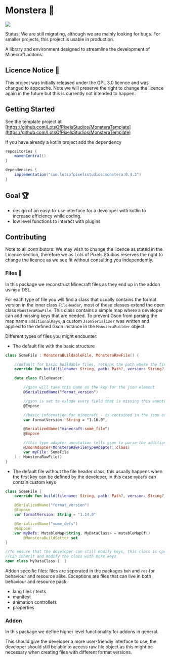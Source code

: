 # Monstera 🌱

![](https://img.shields.io/github/v/release/LotsOfPixelsStudios/Monstera)


Status: We are still migrating, although we are mainly looking for bugs. For smaller projects, this project is usable in production.

A library and environment designed to streamline the development of Minecraft addons.

## Licence Notice 🎫

This project was initially released under the GPL 3.0 licence and was changed to appcache. Note we will preserve the 
right to change the licence again in the future but this is currently not intended to happen.

## Getting Started

See the template project at [https://github.com/LotsOfPixelsStudios/MonsteraTemplate](https://github.com/LotsOfPixelsStudios/MonsteraTemplate)

If you have already a kotlin project add the dependency

````gradle
repositories {
    mavenCentral()
}

dependencies {
    implementation("com.lotsofpixelsstudios:monstera:0.4.3")
}
````

## Goal 🏆

- design of an easy-to-use interface for a developer with kotlin to increase efficiency while coding.
- low level functions to interact with plugins

## Contributing

Note to all contributors: We may wish to change the licence as stated in the Licence section, therefore we as Lots of
Pixels Studios reserves the right to change the licence as we see fit without consulting you independently.

### Files 📁

In this package we reconstruct Minecraft files as they end up in the addon using a DSL.

For each type of file you will find a class that usually contains the format version in the inner class `FileHeader`, most of these classes extend the open class `MonsteraRawFile`.
This class contains a simple map where a developer can add missing keys that are needed. To prevent Gson from parsing the map name `additionalKeys`, a custom `JsonSerializer`
was written and applied to the defined Gson instance in the `MonsteraBuilder` object.

Different types of files you might encounter:

- The default file with the basic structure

```kotlin
class SomeFile : MonsteraBuildableFile, MonsteraRawFile() {

    //default for basic buildable files, returns the path where the final file was built to
    override fun build(filename: String, path: Path?, version: String?): Result<Path> { }

    data class FileHeader(

        //gson will take this name as the key for the json element
        @SerializedName("format_version")

        //gson is set to exlude every field that is missing this annotation
        @Expose

        //basic information for minecraft - is contained in the json output
        var formatVersion: String = "1.10.0",

        @SerializedName("minecraft:some_file")
        @Expose

        //this type adapter annotation tells gson to parse the additional keys seperatly
        @JsonAdapter(MonsteraRawFileTypeAdapter::class)
        var myFile: SomeFile
    ) : MonsteraRawFile()
}
```

- The default file without the file header class, this usually happens when the first key can be defined by the developer, in this case `myDefs` can contain custom keys

```kotlin
class SomeFile {
    override fun build(filename: String, path: Path?, version: String?): Result<Path> {  }

    @SerializedName("format_version")
    @Expose
    var formatVersion: String = "1.14.0"

    @SerializedName("some_defs")
    @Expose
    var myDefs: MutableMap<String, MyDataClass> = mutableMapOf()
        @MonsteraBuildSetter set
}

//To ensure that the developer can still modify keys, this class is open so that the developer
//can inherit and modify the class with more keys.
open class MyDataClass {  }
```

Addon specific files: files are seperated in the packages `beh` and `res` for behaviour and resource alike.
Exceptions are files that can live in both behaviour and resource pack:

- lang files / texts
- manifest
- animation controllers
- properties

### Addon

In this package we define higher level functionality for addons in general.

This should give the developer a more user-friendly interface to use, the developer should still be able to access raw file object as this might be necessary when creating files with
different format versions.

